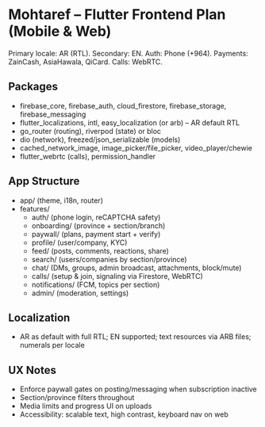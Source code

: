 # Mohtaref – Flutter Frontend Plan (Mobile & Web)

Primary locale: AR (RTL). Secondary: EN. Auth: Phone (+964). Payments: ZainCash, AsiaHawala, QiCard. Calls: WebRTC.

## Packages
- firebase_core, firebase_auth, cloud_firestore, firebase_storage, firebase_messaging
- flutter_localizations, intl, easy_localization (or arb) – AR default RTL
- go_router (routing), riverpod (state) or bloc
- dio (network), freezed/json_serializable (models)
- cached_network_image, image_picker/file_picker, video_player/chewie
- flutter_webrtc (calls), permission_handler

## App Structure
- app/ (theme, i18n, router)
- features/
  - auth/ (phone login, reCAPTCHA safety)
  - onboarding/ (province + section/branch)
  - paywall/ (plans, payment start + verify)
  - profile/ (user/company, KYC)
  - feed/ (posts, comments, reactions, share)
  - search/ (users/companies by section/province)
  - chat/ (DMs, groups, admin broadcast, attachments, block/mute)
  - calls/ (setup & join, signaling via Firestore, WebRTC)
  - notifications/ (FCM, topics per section)
  - admin/ (moderation, settings)

## Localization
- AR as default with full RTL; EN supported; text resources via ARB files; numerals per locale

## UX Notes
- Enforce paywall gates on posting/messaging when subscription inactive
- Section/province filters throughout
- Media limits and progress UI on uploads
- Accessibility: scalable text, high contrast, keyboard nav on web
